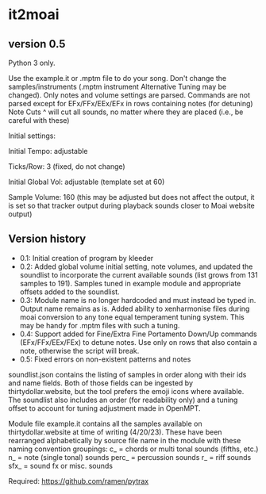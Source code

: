 # it2moai

version 0.5
----------------------
Python 3 only.

Use the example.it or .mptm file to do your song.
Don't change the samples/instruments (.mptm instrument Alternative Tuning may be changed).
Only notes and volume settings are parsed. Commands are not parsed except for EFx/FFx/EEx/EFx in rows containing notes (for detuning)
Note Cuts ^ will cut all sounds, no matter where they are placed (i.e., be careful with these)

Initial settings:

Initial Tempo: adjustable

Ticks/Row: 3 (fixed, do not change)

Initial Global Vol: adjustable (template set at 60)

Sample Volume: 160 (this may be adjusted but does not affect the output, it is 
       set so that tracker output during playback sounds closer to Moai website output)


Version history
---------------

* 0.1: Initial creation of program by kleeder
* 0.2: Added global volume initial setting, note volumes, and updated the soundlist 
       to incorporate the        current available sounds (list grows from 131 
       samples to 191). Samples tuned in example module and appropriate offsets 
       added to the soundlist.
* 0.3: Module name is no longer hardcoded and must instead be typed in. Output name remains as is.
       Added ability to xenharmonise files during moai conversion to any tone equal temperament tuning
       system. This may be handy for .mptm files with such a tuning.
* 0.4: Support added for Fine/Extra Fine Portamento Down/Up commands (EFx/FFx/EEx/FEx) to detune notes.
       Use only on rows that also contain a note, otherwise the script will break.
* 0.5: Fixed errors on non-existent patterns and notes

soundlist.json contains the listing of samples in order along with their ids 
and name fields. Both of those fields can be ingested by thirtydollar.website, 
but the tool prefers the emoji icons where available. The soundlist also includes 
an order (for readability only) and a tuning offset to account for tuning 
adjustment made in OpenMPT. 

Module file example.it contains all the samples available on thirtydollar.website at time of 
writing (4/20/23). These have been rearranged alphabetically 
by source file name in the module with these naming convention groupings:
c_<samplename> = chords or multi tonal sounds (fifths, etc.)
n_<samplename> = note (single tonal) sounds
perc_<samplename> = percussion sounds
r_<samplename> = riff sounds 
sfx_<samplename> = sound fx or misc. sounds

Required: https://github.com/ramen/pytrax
